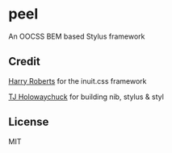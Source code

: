 # peel


An OOCSS BEM based Stylus framework 

## Credit
[Harry Roberts](https://github.com/csswizardry) for the inuit.css framework

[TJ Holowaychuck](https://github.com/visionmedia) for building nib, stylus & styl

## License
MIT

